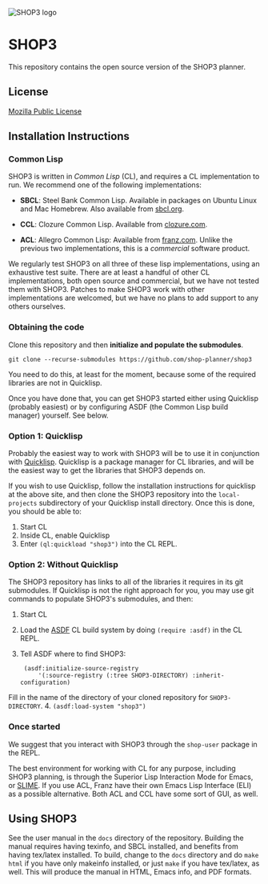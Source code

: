 
![SHOP3 logo](https://github.com/shop-planner/shop-master/raw/master/img/shop3-superclarendon-trattatello-small.png )

# SHOP3 

This repository contains the open source version of the SHOP3 planner.

## License

[Mozilla Public License](https://www.mozilla.org/en-US/MPL/)

<!-- Remember to add a pointer to the paper. -->

## Installation Instructions

### Common Lisp
SHOP3 is written in *Common Lisp* (CL),  and requires a CL
implementation to run.  We recommend one of the following
implementations:

* **SBCL**: Steel Bank Common Lisp.  Available in packages on Ubuntu
  Linux and Mac Homebrew.  Also available from [sbcl.org](https://sbcl.org).

* **CCL**: Clozure Common Lisp.  Available from
  [clozure.com](https://ccl.clozure.com).

* **ACL**: Allegro Common Lisp: Available from [franz.com](https://franz.com).
  Unlike the previous two implementations, this is a *commercial*
  software product.

We regularly test SHOP3 on all three of these lisp implementations,
using an exhaustive test suite.  There are at least a handful of
other CL implementations, both open source and commercial, but we have
not tested them with SHOP3.  Patches to make SHOP3 work with other
implementations are welcomed, but we have no plans to add support to
any others ourselves.

### Obtaining the code

Clone this repository and then **initialize and populate the
submodules**.

```
git clone --recurse-submodules https://github.com/shop-planner/shop3
```

You need to do this, at least for the moment, because some of the required
libraries are not in Quicklisp.

Once you have done that, you can get SHOP3 started either using
Quicklisp (probably easiest) or by configuring ASDF (the Common Lisp
build manager) yourself.  See below.

### Option 1: Quicklisp

Probably the easiest way to work with SHOP3 will be to use it in
conjunction with [Quicklisp](https://beta.quicklisp.org).  Quicklisp
is a package manager for CL libraries, and will be the easiest way to
get the libraries that SHOP3 depends on.

If you wish to use Quicklisp, follow the installation instructions for
quicklisp at the above site, and then clone the SHOP3 repository into
the `local-projects` subdirectory of your Quicklisp install
directory.  Once this is done, you should be able to:

1. Start CL
2. Inside CL, enable Quicklisp
3. Enter `(ql:quickload "shop3")` into the CL REPL.

### Option 2: Without Quicklisp

The SHOP3 repository has links to all of the libraries it requires in
its git submodules.  If Quicklisp is not the right approach for you,
you may use git commands to populate SHOP3's submodules, and then:

1. Start CL
2. Load the [ASDF](https://www.common-lisp.net/project/asdf/) CL build
   system by doing `(require :asdf)` in the CL REPL.
3. Tell ASDF where to find SHOP3:

        (asdf:initialize-source-registry
            '(:source-registry (:tree SHOP3-DIRECTORY) :inherit-configuration)

  
  Fill in the name of the directory of your cloned repository for `SHOP3-DIRECTORY`.
4. `(asdf:load-system "shop3")`

### Once started

We suggest that you interact with SHOP3 through the `shop-user`
package in the REPL.

The best environment for working with CL for any purpose, including
SHOP3 planning, is through the Superior Lisp Interaction Mode for
Emacs, or [SLIME](https://common-lisp.net/project/slime/).  If you use
ACL, Franz have their own Emacs Lisp Interface (ELI) as a possible
alternative.  Both ACL and CCL have some sort of GUI, as well.

## Using SHOP3

See the user manual in the `docs` directory of the repository.
Building the manual requires having texinfo, and SBCL installed, and
benefits from having tex/latex installed.  To build, change to the
`docs` directory and do `make html` if you have only makeinfo
installed, or just `make` if you have tex/latex, as well.  This will
produce the manual in HTML, Emacs info, and PDF formats.



<!--
Local Variables:
mode: markdown
End:
-->



<!--
Local Variables:
mode: markdown
End:
-->
